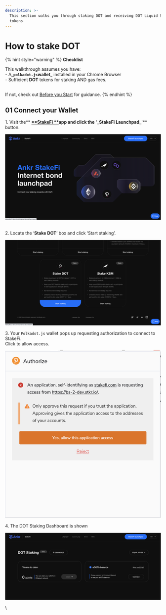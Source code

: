 ```yaml
---
description: >-
  This section walks you through staking DOT and receiving DOT Liquid Staking
  tokens
---
```


# How to stake DOT

{% hint style="warning" %}
**Checklist**

This walkthrough assumes you have:\
\- A\_**`polkadot.js`wallet**\_ installed in your Chrome Browser\
\- Sufficient **DOT** tokens for staking AND gas fees.

\
If not, check out [Before you Start](get-started.md) for guidance.
{% endhint %}

## 01 Connect your Wallet

1\. Visit the\*\* [**\*\*StakeFi \*\***](https://stakefi.ankr.com)**app and click the '\_**StakeFi Launchpad**\_**'\*\* button.

![](<../../../../.gitbook/assets/Screenshot 2021-09-28 at 15.46.50.png>)

\
2\. Locate the ‘**Stake DOT**’ box and click ‘Start staking’.

![](<../../../../.gitbook/assets/Screenshot 2021-09-28 at 15.45.07.png>)

3\. Your `Polkadot.js` wallet pops up requesting authorization to connect to StakeFi.\
Click to allow access.

![](<../../../../.gitbook/assets/Screenshot 2021-09-28 at 15.55.38.png>)

4\. The DOT Staking Dashboard is shown

![](<../../../../.gitbook/assets/Screenshot 2021-09-28 at 15.57.36.png>)

\\
